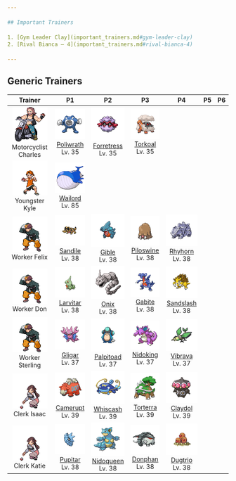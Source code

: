 ```yaml
---

## Important Trainers

1. [Gym Leader Clay](important_trainers.md#gym-leader-clay)
2. [Rival Bianca – 4](important_trainers.md#rival-bianca-4)

---
```


## Generic Trainers</h3>

| Trainer | P1 | P2 | P3 | P4 | P5 | P6 |
|:-------:|:--:|:--:|:--:|:--:|:--:|:--:|
| ![Motorcyclist Charles](../../assets/trainers/motorcyclist.png)<br>Motorcyclist Charles | ![Poliwrath](../../assets/sprites/poliwrath/front.png)<br>[Poliwrath](../../pokemon/poliwrath.md/)<br>Lv. 35 | ![Forretress](../../assets/sprites/forretress/front.png)<br>[Forretress](../../pokemon/forretress.md/)<br>Lv. 35 | ![Torkoal](../../assets/sprites/torkoal/front.png)<br>[Torkoal](../../pokemon/torkoal.md/)<br>Lv. 35 |
| ![Youngster Kyle](../../assets/trainers/youngster.png)<br>Youngster Kyle | ![Wailord](../../assets/sprites/wailord/front.png)<br>[Wailord](../../pokemon/wailord.md/)<br>Lv. 85 |
| ![Worker Felix](../../assets/trainers/worker.png)<br>Worker Felix | ![Sandile](../../assets/sprites/sandile/front.png)<br>[Sandile](../../pokemon/sandile.md/)<br>Lv. 38 | ![Gible](../../assets/sprites/gible/front.png)<br>[Gible](../../pokemon/gible.md/)<br>Lv. 38 | ![Piloswine](../../assets/sprites/piloswine/front.png)<br>[Piloswine](../../pokemon/piloswine.md/)<br>Lv. 38 | ![Rhyhorn](../../assets/sprites/rhyhorn/front.png)<br>[Rhyhorn](../../pokemon/rhyhorn.md/)<br>Lv. 38 |
| ![Worker Don](../../assets/trainers/worker.png)<br>Worker Don | ![Larvitar](../../assets/sprites/larvitar/front.png)<br>[Larvitar](../../pokemon/larvitar.md/)<br>Lv. 38 | ![Onix](../../assets/sprites/onix/front.png)<br>[Onix](../../pokemon/onix.md/)<br>Lv. 38 | ![Gabite](../../assets/sprites/gabite/front.png)<br>[Gabite](../../pokemon/gabite.md/)<br>Lv. 38 | ![Sandslash](../../assets/sprites/sandslash/front.png)<br>[Sandslash](../../pokemon/sandslash.md/)<br>Lv. 38 |
| ![Worker Sterling](../../assets/trainers/worker.png)<br>Worker Sterling | ![Gligar](../../assets/sprites/gligar/front.png)<br>[Gligar](../../pokemon/gligar.md/)<br>Lv. 37 | ![Palpitoad](../../assets/sprites/palpitoad/front.png)<br>[Palpitoad](../../pokemon/palpitoad.md/)<br>Lv. 37 | ![Nidoking](../../assets/sprites/nidoking/front.png)<br>[Nidoking](../../pokemon/nidoking.md/)<br>Lv. 37 | ![Vibrava](../../assets/sprites/vibrava/front.png)<br>[Vibrava](../../pokemon/vibrava.md/)<br>Lv. 37 |
| ![Clerk Isaac](../../assets/trainers/clerk.png)<br>Clerk Isaac | ![Camerupt](../../assets/sprites/camerupt/front.png)<br>[Camerupt](../../pokemon/camerupt.md/)<br>Lv. 39 | ![Whiscash](../../assets/sprites/whiscash/front.png)<br>[Whiscash](../../pokemon/whiscash.md/)<br>Lv. 39 | ![Torterra](../../assets/sprites/torterra/front.png)<br>[Torterra](../../pokemon/torterra.md/)<br>Lv. 39 | ![Claydol](../../assets/sprites/claydol/front.png)<br>[Claydol](../../pokemon/claydol.md/)<br>Lv. 39 |
| ![Clerk Katie](../../assets/trainers/clerk.png)<br>Clerk Katie | ![Pupitar](../../assets/sprites/pupitar/front.png)<br>[Pupitar](../../pokemon/pupitar.md/)<br>Lv. 38 | ![Nidoqueen](../../assets/sprites/nidoqueen/front.png)<br>[Nidoqueen](../../pokemon/nidoqueen.md/)<br>Lv. 38 | ![Donphan](../../assets/sprites/donphan/front.png)<br>[Donphan](../../pokemon/donphan.md/)<br>Lv. 38 | ![Dugtrio](../../assets/sprites/dugtrio/front.png)<br>[Dugtrio](../../pokemon/dugtrio.md/)<br>Lv. 38 |

